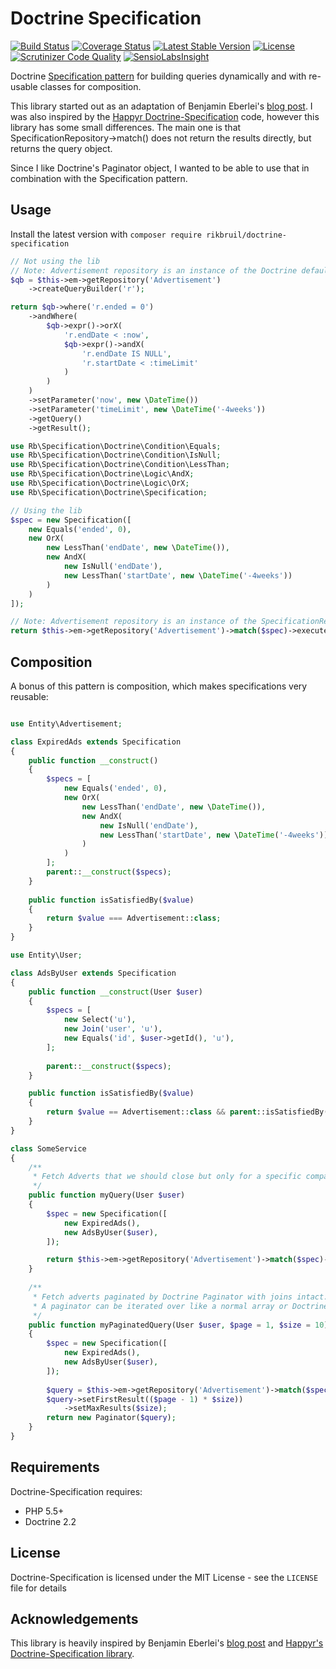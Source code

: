# Doctrine Specification 
[![Build Status](https://travis-ci.org/rikbruil/Doctrine-Specification.svg)](https://travis-ci.org/rikbruil/Doctrine-Specification)
[![Coverage Status](https://coveralls.io/repos/rikbruil/Doctrine-Specification/badge.svg?branch=master)](https://coveralls.io/r/rikbruil/Doctrine-Specification?branch=master)
[![Latest Stable Version](https://poser.pugx.org/rikbruil/doctrine-specification/v/stable.svg)](https://packagist.org/packages/rikbruil/doctrine-specification)
[![License](https://poser.pugx.org/rikbruil/doctrine-specification/license.svg)](https://packagist.org/packages/rikbruil/doctrine-specification)
[![Scrutinizer Code Quality](https://scrutinizer-ci.com/g/rikbruil/Doctrine-Specification/badges/quality-score.png?b=master)](https://scrutinizer-ci.com/g/rikbruil/Doctrine-Specification/?branch=master)
[![SensioLabsInsight](https://insight.sensiolabs.com/projects/bb221821-1ba6-4613-b39f-f43718aaa92d/mini.png)](https://insight.sensiolabs.com/projects/bb221821-1ba6-4613-b39f-f43718aaa92d)

Doctrine [Specification pattern][specification_pattern] for building queries dynamically and with re-usable classes for composition.

This library started out as an adaptation of Benjamin Eberlei's [blog post][blog_post]. I was also inspired by the [Happyr Doctrine-Specification][happyr_spec] code, however this library has some small differences.
The main one is that SpecificationRepository->match() does not return the results directly, but returns the query object.

Since I like Doctrine's Paginator object, I wanted to be able to use that in combination with the Specification pattern.

## Usage

Install the latest version with `composer require rikbruil/doctrine-specification`

```php
// Not using the lib
// Note: Advertisement repository is an instance of the Doctrine default repository class
$qb = $this->em->getRepository('Advertisement')
    ->createQueryBuilder('r');

return $qb->where('r.ended = 0')
    ->andWhere(
        $qb->expr()->orX(
            'r.endDate < :now',
            $qb->expr()->andX(
                'r.endDate IS NULL',
                'r.startDate < :timeLimit'
            )
        )
    )
    ->setParameter('now', new \DateTime())
    ->setParameter('timeLimit', new \DateTime('-4weeks'))
    ->getQuery()
    ->getResult();
```

```php
use Rb\Specification\Doctrine\Condition\Equals;
use Rb\Specification\Doctrine\Condition\IsNull;
use Rb\Specification\Doctrine\Condition\LessThan;
use Rb\Specification\Doctrine\Logic\AndX;
use Rb\Specification\Doctrine\Logic\OrX;
use Rb\Specification\Doctrine\Specification;

// Using the lib
$spec = new Specification([
    new Equals('ended', 0),
    new OrX(
        new LessThan('endDate', new \DateTime()),
        new AndX(
            new IsNull('endDate'),
            new LessThan('startDate', new \DateTime('-4weeks'))
        )
    )
]);

// Note: Advertisement repository is an instance of the SpecificationRepository class
return $this->em->getRepository('Advertisement')->match($spec)->execute();
```

## Composition
A bonus of this pattern is composition, which makes specifications very reusable:

```php

use Entity\Advertisement;

class ExpiredAds extends Specification
{
    public function __construct()
    {
        $specs = [
            new Equals('ended', 0),
            new OrX(
                new LessThan('endDate', new \DateTime()),
                new AndX(
                    new IsNull('endDate'),
                    new LessThan('startDate', new \DateTime('-4weeks'))
                )
            )
        ];
        parent::__construct($specs);
    }
    
    public function isSatisfiedBy($value)
    {
        return $value === Advertisement::class;
    }
}

use Entity\User;

class AdsByUser extends Specification
{
    public function __construct(User $user)
    {
        $specs = [
            new Select('u'),
            new Join('user', 'u'),
            new Equals('id', $user->getId(), 'u'),
        ];
        
        parent::__construct($specs);
    }

    public function isSatisfiedBy($value)
    {
        return $value == Advertisement::class && parent::isSatisfiedBy($value);
    }
}

class SomeService
{
    /**
     * Fetch Adverts that we should close but only for a specific company
     */
    public function myQuery(User $user)
    {
        $spec = new Specification([
            new ExpiredAds(),
            new AdsByUser($user),
        ]);

        return $this->em->getRepository('Advertisement')->match($spec)->execute();
    }
    
    /**
     * Fetch adverts paginated by Doctrine Paginator with joins intact.
     * A paginator can be iterated over like a normal array or Doctrine Collection
     */
    public function myPaginatedQuery(User $user, $page = 1, $size = 10)
    {
        $spec = new Specification([
            new ExpiredAds(),
            new AdsByUser($user),
        ]);
        
        $query = $this->em->getRepository('Advertisement')->match($spec);
        $query->setFirstResult(($page - 1) * $size))
            ->setMaxResults($size);
        return new Paginator($query);
    }
}
```

## Requirements

Doctrine-Specification requires:

- PHP 5.5+
- Doctrine 2.2

## License

Doctrine-Specification is licensed under the MIT License - see the `LICENSE` file for details

## Acknowledgements

This library is heavily inspired by Benjamin Eberlei's [blog post][blog_post]
and [Happyr's Doctrine-Specification library][happyr_spec].

[specification_pattern]: http://en.wikipedia.org/wiki/Specification_pattern
[happyr_spec]: https://github.com/Happyr/Doctrine-Specification
[blog_post]: http://www.whitewashing.de/2013/03/04/doctrine_repositories.html
